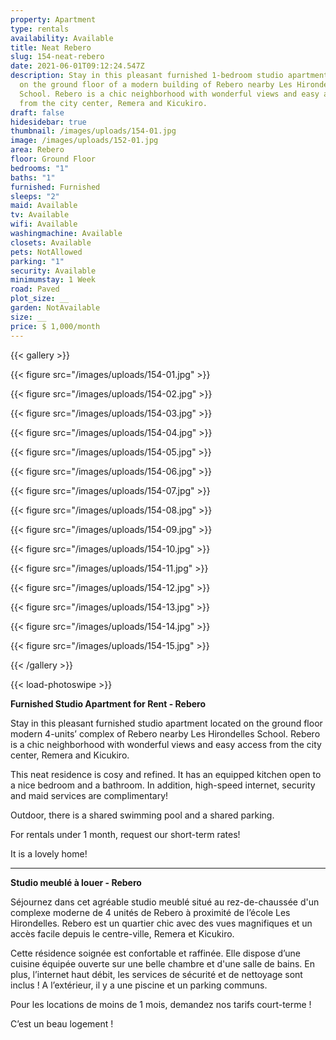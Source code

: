 ```yaml
---
property: Apartment
type: rentals
availability: Available
title: Neat Rebero
slug: 154-neat-rebero
date: 2021-06-01T09:12:24.547Z
description: Stay in this pleasant furnished 1-bedroom studio apartment located
  on the ground floor of a modern building of Rebero nearby Les Hirondelles
  School. Rebero is a chic neighborhood with wonderful views and easy access
  from the city center, Remera and Kicukiro.
draft: false
hidesidebar: true
thumbnail: /images/uploads/154-01.jpg
image: /images/uploads/152-01.jpg
area: Rebero
floor: Ground Floor
bedrooms: "1"
baths: "1"
furnished: Furnished
sleeps: "2"
maid: Available
tv: Available
wifi: Available
washingmachine: Available
closets: Available
pets: NotAllowed
parking: "1"
security: Available
minimumstay: 1 Week
road: Paved
plot_size: __
garden: NotAvailable
size: __
price: $ 1,000/month
---
```

{{< gallery >}}

{{< figure src="/images/uploads/154-01.jpg" >}}

{{< figure src="/images/uploads/154-02.jpg" >}}

{{< figure src="/images/uploads/154-03.jpg" >}}

{{< figure src="/images/uploads/154-04.jpg" >}}

{{< figure src="/images/uploads/154-05.jpg" >}}

{{< figure src="/images/uploads/154-06.jpg" >}}

{{< figure src="/images/uploads/154-07.jpg" >}}

{{< figure src="/images/uploads/154-08.jpg" >}}

{{< figure src="/images/uploads/154-09.jpg" >}}

{{< figure src="/images/uploads/154-10.jpg" >}}

{{< figure src="/images/uploads/154-11.jpg" >}}

{{< figure src="/images/uploads/154-12.jpg" >}}

{{< figure src="/images/uploads/154-13.jpg" >}}

{{< figure src="/images/uploads/154-14.jpg" >}}

{{< figure src="/images/uploads/154-15.jpg" >}}

{{< /gallery >}}

{{< load-photoswipe >}}

**Furnished Studio Apartment for Rent - Rebero**

Stay in this pleasant furnished studio apartment located on the ground floor modern 4-units’ complex of Rebero nearby Les Hirondelles School. Rebero is a chic neighborhood with wonderful views and easy access from the city center, Remera and Kicukiro.

This neat residence is cosy and refined. It has an equipped kitchen open to a nice bedroom and a bathroom. In addition, high-speed internet, security and maid services are complimentary!

Outdoor, there is a shared swimming pool and a shared parking.

For rentals under 1 month, request our short-term rates!

It is a lovely home! 

- - -

**Studio meublé à louer - Rebero**

Séjournez dans cet agréable studio meublé situé au rez-de-chaussée d'un complexe moderne de 4 unités de Rebero à proximité de l’école Les Hirondelles. Rebero est un quartier chic avec des vues magnifiques et un accès facile depuis le centre-ville, Remera et Kicukiro.

Cette résidence soignée est confortable et raffinée. Elle dispose d’une cuisine équipée ouverte sur une belle chambre et d'une salle de bains. En plus, l’internet haut débit, les services de sécurité et de nettoyage sont inclus !
A l’extérieur, il y a une piscine et un parking communs.

Pour les locations de moins de 1 mois, demandez nos tarifs court-terme !

C’est un beau logement !